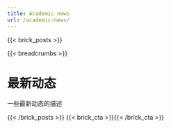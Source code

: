 ```yaml
---
title: Academic news
url: /academic-news/
---
```

{{< brick_posts >}}

{{< breadcrumbs >}}

# 最新动态

一些最新动态的描述

{{< /brick_posts >}}
{{< brick_cta >}}{{< /brick_cta >}}